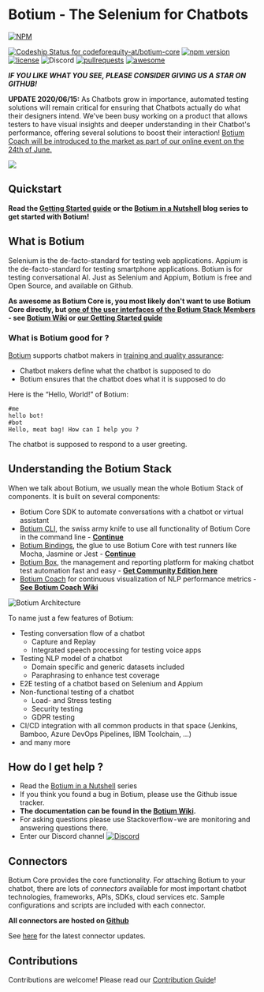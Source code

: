 # Botium - The Selenium for Chatbots

[![NPM](https://nodei.co/npm/botium-core.png?downloads=true&downloadRank=true&stars=true)](https://nodei.co/npm/testmybot/)

[ ![Codeship Status for codeforequity-at/botium-core](https://app.codeship.com/projects/0389ad40-cecc-0135-2ddc-161d5c3cc5fd/status?branch=master)](https://app.codeship.com/projects/262204)
[![npm version](https://badge.fury.io/js/botium-core.svg)](https://badge.fury.io/js/testmybot)
[![license](https://img.shields.io/github/license/mashape/apistatus.svg)]()
![Discord](https://img.shields.io/discord/593736460516196353)
[![pullrequests](https://img.shields.io/badge/PR-welcome-green.svg)]()
[![awesome](https://img.shields.io/badge/Awesome-for%20sure!-green.svg)]()

**_IF YOU LIKE WHAT YOU SEE, PLEASE CONSIDER GIVING US A STAR ON GITHUB!_**

**UPDATE 2020/06/15:** As Chatbots grow in importance, automated testing solutions will remain critical for ensuring that Chatbots actually do what their designers intend. We've been busy working on a product that allows testers to have visual insights and deeper understanding in their Chatbot's performance, offering several solutions to boost their interaction!
[Botium Coach will be introduced to the market as part of our online event on the 24th of June.](https://www.botium.ai/coach/)

[![](http://img.youtube.com/vi/WsNaDfZ7WHk/0.jpg)](http://www.youtube.com/watch?v=WsNaDfZ7WHk "Botium Coach is coming on 24th of June")

## Quickstart

__Read the [Getting Started guide](https://www.botium.ai/getting-started/) or the [Botium in a Nutshell](https://medium.com/@floriantreml/botium-in-a-nutshell-part-1-overview-f8d0ceaf8fb4) blog series to get started with Botium!__

## What is Botium

Selenium is the de-facto-standard for testing web applications. Appium is the de-facto-standard for testing smartphone applications. Botium is for testing conversational AI. Just as Selenium and Appium, Botium is free and Open Source, and available on Github.

**As awesome as Botium Core is, you most likely don't want to use Botium Core directly, but [one of the user interfaces of the Botium Stack Members](https://botium.atlassian.net/wiki/spaces/BOTIUM/pages/294956/Botium+Stack) - see [Botium Wiki](https://botium.atlassian.net/wiki/spaces/BOTIUM/pages/294956/Botium+Stack) or [our Getting Started guide](https://www.botium.ai/getting-started/)**


### What is Botium good for ?
[Botium](https://www.botium.ai) supports chatbot makers in [training and quality assurance](https://www.botium.ai):
* Chatbot makers define what the chatbot is supposed to do
* Botium ensures that the chatbot does what it is supposed to do

Here is the “Hello, World!” of Botium:

    #me
    hello bot!
    #bot
    Hello, meat bag! How can I help you ?

The chatbot is supposed to respond to a user greeting.

## Understanding the Botium Stack

When we talk about Botium, we usually mean the whole Botium Stack of components. It is built on several components:
* Botium Core SDK to automate conversations with a chatbot or virtual assistant
* [Botium CLI](https://github.com/codeforequity-at/botium-cli), the swiss army knife to use all functionality of Botium Core in the command line - **[Continue](https://github.com/codeforequity-at/botium-cli)**
* [Botium Bindings](https://github.com/codeforequity-at/botium-bindings), the glue to use Botium Core with test runners like Mocha, Jasmine or Jest - **[Continue](https://github.com/codeforequity-at/botium-bindings)**
* [Botium Box](https://www.botium.ai), the management and reporting platform for making chatbot test automation fast and easy - **[Get Community Edition here](https://www.botium.ai)**
* [Botium Coach](https://www.botium.ai) for continuous visualization of NLP performance metrics - **[See Botium Coach Wiki](https://botium.atlassian.net/wiki/spaces/BOTIUMCOACH/pages/75235329/Botium+Coach+User+Manual)**

![Botium Architecture](https://botium-ac3a.kxcdn.com/wp-content/uploads/2020/03/botium_core_box-600x308.png)

To name just a few features of Botium:
* Testing conversation flow of a chatbot
    * Capture and Replay
    * Integrated speech processing for testing voice apps
* Testing NLP model of a chatbot
    * Domain specific and generic datasets included
    * Paraphrasing to enhance test coverage
* E2E testing of a chatbot based on Selenium and Appium
* Non-functional testing of a chatbot
    * Load- and Stress testing
    * Security testing
    * GDPR testing
* CI/CD integration with all common products in that space (Jenkins, Bamboo, Azure DevOps Pipelines, IBM Toolchain, ...)
* and many more

## How do I get help ?

* Read the [Botium in a Nutshell](https://medium.com/@floriantreml/botium-in-a-nutshell-part-1-overview-f8d0ceaf8fb4) series
* If you think you found a bug in Botium, please use the Github issue tracker.
* **The documentation can be found in the [Botium Wiki](https://botium.atlassian.net/wiki/spaces/BOTIUM/overview).**
* For asking questions please use Stackoverflow - we are monitoring and answering questions there.
* Enter our Discord channel [![Discord](https://img.shields.io/discord/593736460516196353)](https://discordapp.com/widget?id=593736460516196353&theme=dark)

## Connectors
Botium Core provides the core functionality. For attaching Botium to your chatbot, there are lots of _connectors_ available for most important chatbot technologies, frameworks, APIs, SDKs, cloud services etc. Sample configurations and scripts are included with each connector.

**All connectors are hosted on [Github](https://github.com/codeforequity-at?tab=repositories&q=botium-connector)**

See [here](https://botium.atlassian.net/wiki/spaces/BOTIUM/pages/360553/Botium+Connectors) for the latest connector updates.

## Contributions
Contributions are welcome! Please read our [Contribution Guide](https://github.com/codeforequity-at/botium-core/blob/master/CONTRIBUTING.md)!
